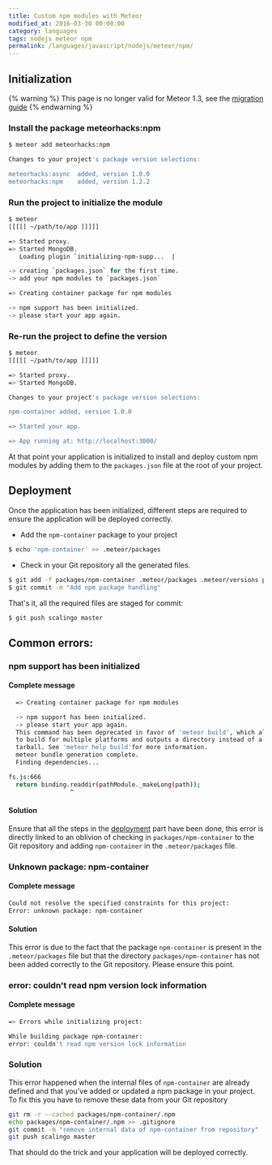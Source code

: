 ```yaml
---
title: Custom npm modules with Meteor
modified_at: 2016-03-30 00:00:00
category: languages
tags: nodejs meteor npm
permalink: /languages/javascript/nodejs/meteor/npm/
---
```


## Initialization

{% warning %}
This page is no longer valid for Meteor 1.3, see the <a href="http://guide.meteor.com/1.3-migration.html" target="_blank">migration guide</a>
{% endwarning %}

### Install the package meteorhacks:npm

```bash
$ meteor add meteorhacks:npm

Changes to your project's package version selections:

meteorhacks:async  added, version 1.0.0
meteorhacks:npm    added, version 1.2.2
```

### Run the project to initialize the module

```bash
$ meteor
[[[[[ ~/path/to/app ]]]]]

=> Started proxy.
=> Started MongoDB.
   Loading plugin `initializing-npm-supp...  |

-> creating `packages.json` for the first time.
-> add your npm modules to `packages.json`

=> Creating container package for npm modules

-> npm support has been initialized.
-> please start your app again.
```

### Re-run the project to define the version

```bash
$ meteor
[[[[[ ~/path/to/app ]]]]]

=> Started proxy.
=> Started MongoDB.

Changes to your project's package version selections:

npm-container added, version 1.0.0

=> Started your app.

=> App running at: http://localhost:3000/
```

At that point your application is initialized to install and deploy custom
npm modules by adding them to the `packages.json` file at the root of your
project.

## Deployment

Once the application has been initialized, different steps are required to
ensure the application will be deployed correctly.

* Add  the `npm-container` package to your project

```bash
$ echo 'npm-container' >> .meteor/packages
```

* Check in your Git repository all the generated files.

```bash
$ git add -f packages/npm-container .meteor/packages .meteor/versions packages.json
$ git commit -m "Add npm package handling"
```

That's it, all the required files are staged for commit:

```bash
$ git push scalingo master
```

## Common errors:

### npm support has been initialized

#### Complete message

```bash
  => Creating container package for npm modules

  -> npm support has been initialized.
  -> please start your app again.
  This command has been deprecated in favor of 'meteor build', which allows you
  to build for multiple platforms and outputs a directory instead of a single
  tarball. See 'meteor help build'for more information.
  meteor bundle generation complete.
  Finding dependencies...

fs.js:666
  return binding.readdir(pathModule._makeLong(path));
                 ^
```

#### Solution

Ensure that all the steps in the [deployment](#deployment) part have been done,
this error is directly linked to an oblivion of checking in
`packages/npm-container` to the Git repository and adding `npm-container` in
the `.meteor/packages` file.

### Unknown package: npm-container

#### Complete message

```bash
Could not resolve the specified constraints for this project:
Error: unknown package: npm-container
```

#### Solution

This error is due to the fact that the package `npm-container` is present in
the `.meteor/packages` file but that the directory `packages/npm-container` has
not been added correctly to the Git repository. Please ensure this point.

### error: couldn't read npm version lock information

#### Complete message

```bash
=> Errors while initializing project:

While building package npm-container:
error: couldn't read npm version lock information
```

### Solution

This error happened when the internal files of `npm-container` are already defined
and that you've added or updated a npm package in your project. To fix this you have
to remove these data from your Git repository

```bash
git rm -r --cached packages/npm-container/.npm
echo packages/npm-container/.npm >> .gitignore
git commit -m "remove internal data of npm-container from repository"
git push scalingo master
```

That should do the trick and your application will be deployed correctly.

